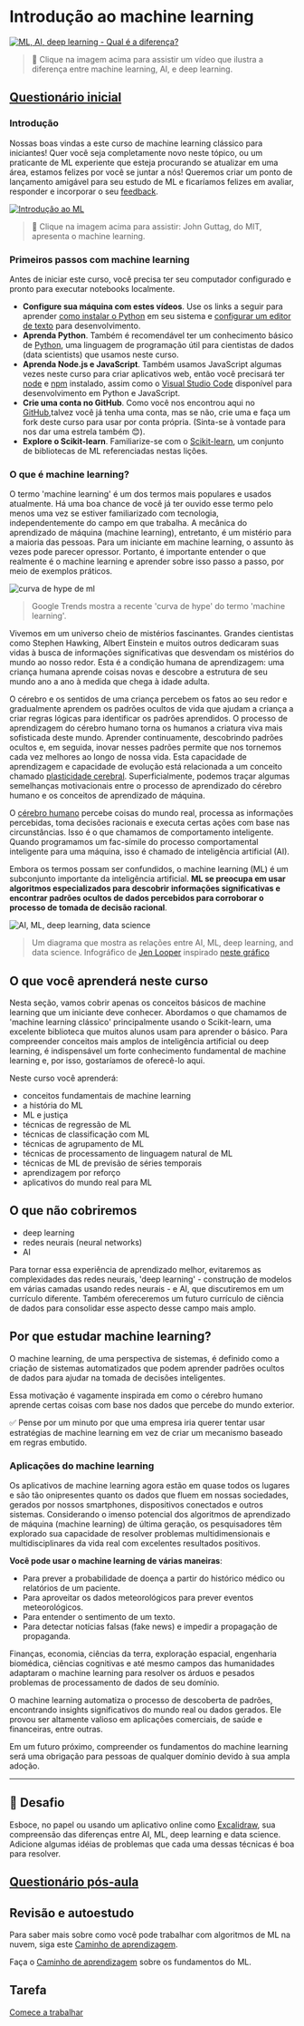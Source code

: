 # Introdução ao machine learning

[![ML, AI, deep learning - Qual é a diferença?](https://img.youtube.com/vi/lTd9RSxS9ZE/0.jpg)](https://youtu.be/lTd9RSxS9ZE "ML, AI, deep learning - Qual é a diferença?")

> 🎥 Clique na imagem acima para assistir um vídeo que ilustra a diferença entre machine learning, AI, e deep learning.

## [Questionário inicial](https://gentle-hill-034defd0f.1.azurestaticapps.net/quiz/1?loc=ptbr)

### Introdução

Nossas boas vindas a este curso de machine learning clássico para iniciantes! Quer você seja completamente novo neste tópico, ou um praticante de ML experiente que esteja procurando se atualizar em uma área, estamos felizes por você se juntar a nós! Queremos criar um ponto de lançamento amigável para seu estudo de ML e ficaríamos felizes em avaliar, responder e incorporar o seu [feedback](https://github.com/microsoft/ML-For-Beginners/discussions).

[![Introdução ao  ML](https://img.youtube.com/vi/h0e2HAPTGF4/0.jpg)](https://youtu.be/h0e2HAPTGF4 "Introdução ao  ML")

> 🎥 Clique na imagem acima para assistir: John Guttag, do MIT, apresenta o machine learning.

### Primeiros passos com machine learning

Antes de iniciar este curso, você precisa ter seu computador configurado e pronto para executar notebooks localmente.

- **Configure sua máquina com estes vídeos**. Use os links a seguir para aprender [como instalar o Python](https://youtu.be/CXZYvNRIAKM) em seu sistema e [configurar um editor de texto](https://youtu.be/EU8eayHWoZg) para desenvolvimento.
- **Aprenda Python**. Também é recomendável ter um conhecimento básico de [Python](https://docs.microsoft.com/learn/paths/python-language/?WT.mc_id=academic-15963-cxa), uma linguagem de programação útil para cientistas de dados (data scientists) que usamos neste curso.
- **Aprenda Node.js e JavaScript**. Também usamos JavaScript algumas vezes neste curso para criar aplicativos web, então você precisará ter [node](https://nodejs.org) e [npm](https://www.npmjs.com/) instalado, assim como o [Visual Studio Code](https://code.visualstudio.com/) disponível para desenvolvimento em Python e JavaScript.
- **Crie uma conta no GitHub**. Como você nos encontrou aqui no [GitHub](https://github.com),talvez você já tenha uma conta, mas se não, crie uma e faça um fork deste curso para usar por conta própria. (Sinta-se à vontade para nos dar uma estrela também 😊).
- **Explore o Scikit-learn**. Familiarize-se com o [Scikit-learn](https://scikit-learn.org/stable/user_guide.html), um conjunto de bibliotecas de ML referenciadas nestas lições.

### O que é machine learning?

O termo 'machine learning' é um dos termos mais populares e usados ​​atualmente. Há uma boa chance de você já ter ouvido esse termo pelo menos uma vez se estiver familiarizado com tecnologia, independentemente do campo em que trabalha. A mecânica do aprendizado de máquina (machine learning), entretanto, é um mistério para a maioria das pessoas. Para um iniciante em machine learning, o assunto às vezes pode parecer opressor. Portanto, é importante entender o que realmente é o machine learning e aprender sobre isso passo a passo, por meio de exemplos práticos.

![curva de hype de ml](../images/hype.png)

> Google Trends mostra a recente 'curva de hype' do termo 'machine learning'.

Vivemos em um universo cheio de mistérios fascinantes. Grandes cientistas como Stephen Hawking, Albert Einstein e muitos outros dedicaram suas vidas à busca de informações significativas que desvendam os mistérios do mundo ao nosso redor. Esta é a condição humana de aprendizagem: uma criança humana aprende coisas novas e descobre a estrutura de seu mundo ano a ano à medida que chega à idade adulta.

O cérebro e os sentidos de uma criança percebem os fatos ao seu redor e gradualmente aprendem os padrões ocultos de vida que ajudam a criança a criar regras lógicas para identificar os padrões aprendidos. O processo de aprendizagem do cérebro humano torna os humanos a criatura viva mais sofisticada deste mundo. Aprender continuamente, descobrindo padrões ocultos e, em seguida, inovar nesses padrões permite que nos tornemos cada vez melhores ao longo de nossa vida. Esta capacidade de aprendizagem e capacidade de evolução está relacionada a um conceito chamado [plasticidade cerebral](https://www.simplypsychology.org/brain-plasticity.html). Superficialmente, podemos traçar algumas semelhanças motivacionais entre o processo de aprendizado do cérebro humano e os conceitos de aprendizado de máquina.

O [cérebro humano](https://www.livescience.com/29365-human-brain.html) percebe coisas do mundo real, processa as informações percebidas, toma decisões racionais e executa certas ações com base nas circunstâncias. Isso é o que chamamos de comportamento inteligente. Quando programamos um fac-símile do processo comportamental inteligente para uma máquina, isso é chamado de inteligência artificial (AI).

Embora os termos possam ser confundidos, o machine learning (ML) é um subconjunto importante da inteligência artificial. **ML se preocupa em usar algoritmos especializados para descobrir informações significativas e encontrar padrões ocultos de dados percebidos para corroborar o processo de tomada de decisão racional**.

![AI, ML, deep learning, data science](../images/ai-ml-ds.png)

> Um diagrama que mostra as relações entre AI, ML, deep learning, and data science. Infográfico de [Jen Looper](https://twitter.com/jenlooper) inspirado [neste gráfico](https://softwareengineering.stackexchange.com/questions/366996/distinction-between-ai-ml-neural-networks-deep-learning-and-data-mining)

## O que você aprenderá neste curso

Nesta seção, vamos cobrir apenas os conceitos básicos de machine learning que um iniciante deve conhecer. Abordamos o que chamamos de 'machine learning clássico' principalmente usando o Scikit-learn, uma excelente biblioteca que muitos alunos usam para aprender o básico. Para compreender conceitos mais amplos de inteligência artificial ou deep learning, é indispensável um forte conhecimento fundamental de machine learning e, por isso, gostaríamos de oferecê-lo aqui.

Neste curso você aprenderá:

- conceitos fundamentais de machine learning
- a história do ML
- ML e justiça
- técnicas de regressão de ML
- técnicas de classificação com ML
- técnicas de agrupamento de ML
- técnicas de processamento de linguagem natural de ML
- técnicas de ML de previsão de séries temporais
- aprendizagem por reforço
- aplicativos do mundo real para ML

## O que não cobriremos

- deep learning
- redes neurais (neural networks)
- AI

Para tornar essa experiência de aprendizado melhor, evitaremos as complexidades das redes neurais, 'deep learning' - construção de modelos em várias camadas usando redes neurais - e AI, que discutiremos em um currículo diferente. Também ofereceremos um futuro currículo de ciência de dados para consolidar esse aspecto desse campo mais amplo.

## Por que estudar machine learning?

O machine learning, de uma perspectiva de sistemas, é definido como a criação de sistemas automatizados que podem aprender padrões ocultos de dados para ajudar na tomada de decisões inteligentes.

Essa motivação é vagamente inspirada em como o cérebro humano aprende certas coisas com base nos dados que percebe do mundo exterior.

✅ Pense por um minuto por que uma empresa iria querer tentar usar estratégias de machine learning em vez de criar um mecanismo baseado em regras embutido.

### Aplicações do machine learning

Os aplicativos de machine learning agora estão em quase todos os lugares e são tão onipresentes quanto os dados que fluem em nossas sociedades, gerados por nossos smartphones, dispositivos conectados e outros sistemas. Considerando o imenso potencial dos algoritmos de aprendizado de máquina (machine learning) de última geração, os pesquisadores têm explorado sua capacidade de resolver problemas multidimensionais e multidisciplinares da vida real com excelentes resultados positivos.

**Você pode usar o machine learning de várias maneiras**:

- Para prever a probabilidade de doença a partir do histórico médico ou relatórios de um paciente.
- Para aproveitar os dados meteorológicos para prever eventos meteorológicos.
- Para entender o sentimento de um texto.
- Para detectar notícias falsas (fake news) e impedir a propagação de propaganda.

Finanças, economia, ciências da terra, exploração espacial, engenharia biomédica, ciências cognitivas e até mesmo campos das humanidades adaptaram o machine learning para resolver os árduos e pesados problemas de processamento de dados de seu domínio.

O machine learning automatiza o processo de descoberta de padrões, encontrando insights significativos do mundo real ou dados gerados. Ele provou ser altamente valioso em aplicações comerciais, de saúde e financeiras, entre outras.

Em um futuro próximo, compreender os fundamentos do machine learning será uma obrigação para pessoas de qualquer domínio devido à sua ampla adoção.

---

## 🚀 Desafio

Esboce, no papel ou usando um aplicativo online como [Excalidraw](https://excalidraw.com/), sua compreensão das diferenças entre AI, ML, deep learning e data science. Adicione algumas idéias de problemas que cada uma dessas técnicas é boa para resolver.

## [Questionário pós-aula](https://gentle-hill-034defd0f.1.azurestaticapps.net/quiz/2?loc=ptbr)

## Revisão e autoestudo

Para saber mais sobre como você pode trabalhar com algoritmos de ML na nuvem, siga este [Caminho de aprendizagem](https://docs.microsoft.com/learn/paths/create-no-code-predictive-models-azure-machine-learning/?WT.mc_id=academic-15963-cxa).

Faça o [Caminho de aprendizagem](https://docs.microsoft.com/learn/modules/introduction-to-machine-learning/?WT.mc_id=academic-15963-cxa) sobre os fundamentos do ML.

## Tarefa

[Comece a trabalhar](assignment.pt-br.md)
